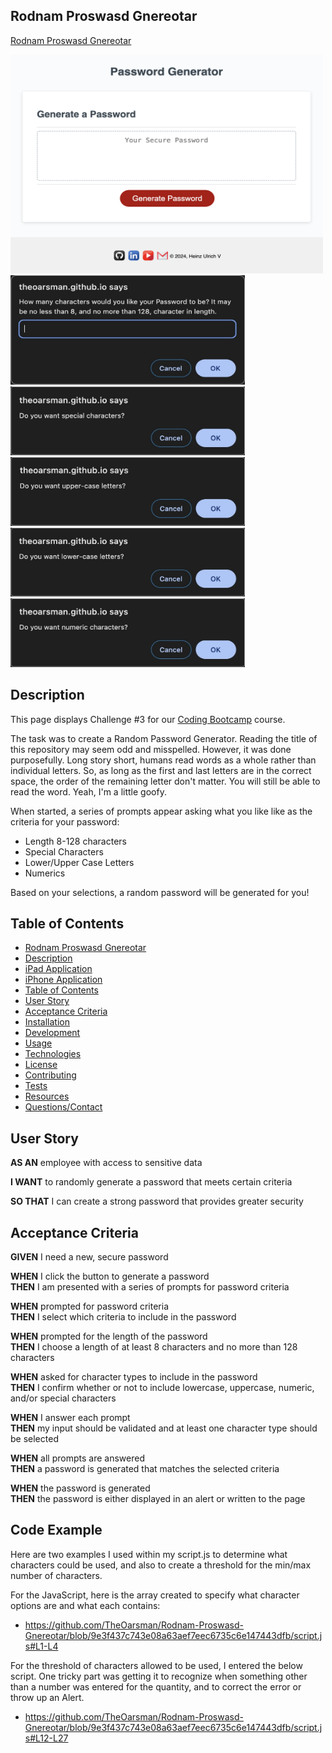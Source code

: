 ## Rodnam Proswasd Gnereotar

[Rodnam Proswasd Gnereotar](https://theoarsman.github.io/Rodnam-Proswasd-Gnereotar/)

<img src="assets/images/PsswrdGnrtr.png" width="500" height="350" alt="Password Generator">

<img src="assets/images/length.jpeg" width="375" height="175" alt="Length Prompt">

<img src="assets/images/special.jpeg" width="375" height="110" alt="Special Characters Prompt">

<img src="assets/images/upper.jpeg" width="375" height="110" alt="Upper Case Prompt">

<img src="assets/images/lower.jpeg" width="375" height="110" alt="Lower Case Prompt">

<img src="assets/images/numeric.jpeg" width="375" height="110" alt="Numeric Prompt">

## Description

This page displays Challenge #3 for our <a href="https://bootcamp.msu.edu/coding/">Coding Bootcamp</a> course.

The task was to create a Random Password Generator. Reading the title of this repository may seem odd and misspelled. However, it was done purposefully. Long story short, humans read words as a whole rather than individual letters. So, as long as the first and last letters are in the correct space, the order of the remaining letter don't matter. You will still be able to read the word. Yeah, I'm a little goofy.

When started, a series of prompts appear asking what you like like as the criteria for your password:<br>

- Length 8-128 characters
- Special Characters
- Lower/Upper Case Letters
- Numerics<br>

Based on your selections, a random password will be generated for you!

## Table of Contents

- [Rodnam Proswasd Gnereotar](#Rodnam-Proswasd-Gnereotar)<br>
- [Description](#description)<br>
- [iPad Application](#ipad-application)<br>
- [iPhone Application](#iphone-application)<br>
- [Table of Contents](#tabel-of-contents)<br>
- [User Story](#user-story)<br>
- [Acceptance Criteria](#acceptance-criteria)<br>
- [Installation](#instllation)<br>
- [Development](#development)<br>
- [Usage](#usage)<br>
- [Technologies](Technologies)
- [License](#license)<br>
- [Contributing](#contributing)<br>
- [Tests](#tests)<br>
- [Resources](#resources)<br>
- [Questions/Contact](#questionscontact)

## User Story

**AS AN** employee with access to sensitive data<br>

**I WANT** to randomly generate a password that meets certain criteria<br>

**SO THAT** I can create a strong password that provides greater security<br>

## Acceptance Criteria

**GIVEN** I need a new, secure password<br>

**WHEN** I click the button to generate a password<br>
**THEN** I am presented with a series of prompts for password criteria<br>

**WHEN** prompted for password criteria<br>
**THEN** I select which criteria to include in the password<br>

**WHEN** prompted for the length of the password<br>
**THEN** I choose a length of at least 8 characters and no more than 128 characters<br>

**WHEN** asked for character types to include in the password<br>
**THEN** I confirm whether or not to include lowercase, uppercase, numeric, and/or special characters<br>

**WHEN** I answer each prompt<br>
**THEN** my input should be validated and at least one character type should be selected<br>

**WHEN** all prompts are answered<br>
**THEN** a password is generated that matches the selected criteria<br>

**WHEN** the password is generated<br>
**THEN** the password is either displayed in an alert or written to the page

## Code Example

Here are two examples I used within my script.js to determine what characters could be used, and also to create a threshold for the min/max number of characters.

For the JavaScript, here is the array created to specify what character options are and what each contains:

- https://github.com/TheOarsman/Rodnam-Proswasd-Gnereotar/blob/9e3f437c743e08a63aef7eec6735c6e147443dfb/script.js#L1-L4

For the threshold of characters allowed to be used, I entered the below script. One tricky part was getting it to recognize when something other than a number was entered for the quantity, and to correct the error or throw up an Alert.

- https://github.com/TheOarsman/Rodnam-Proswasd-Gnereotar/blob/9e3f437c743e08a63aef7eec6735c6e147443dfb/script.js#L12-L27
